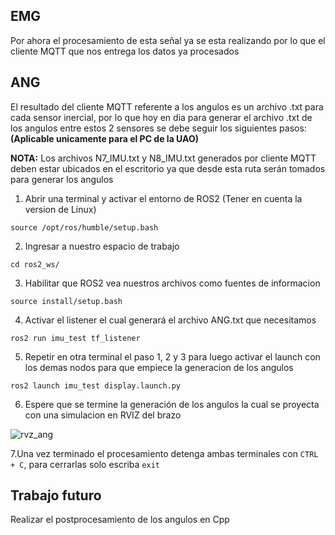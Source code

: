 EMG
-
Por ahora el procesamiento de esta señal ya se esta realizando por lo que el cliente MQTT que nos entrega los datos ya procesados

ANG
-
El resultado del cliente MQTT referente a los angulos es un archivo .txt para cada sensor inercial, por lo que hoy en dia para generar el archivo .txt de los angulos entre estos 2 sensores se debe seguir los siguientes pasos: **(Aplicable unicamente para el PC de la UAO)**

**NOTA:** Los archivos N7_IMU.txt y N8_IMU.txt generados por cliente MQTT deben estar ubicados en el escritorio ya que desde esta ruta serán tomados para generar los angulos

1. Abrir una terminal y activar el entorno de ROS2 (Tener en cuenta la version de Linux)
```
source /opt/ros/humble/setup.bash
```

2. Ingresar a nuestro espacio de trabajo
```
cd ros2_ws/
```

3. Habilitar que ROS2 vea nuestros archivos como fuentes de informacion
```
source install/setup.bash
```

4. Activar el listener el cual generará el archivo ANG.txt que necesitamos
```
ros2 run imu_test tf_listener
```

5. Repetir en otra terminal el paso 1, 2 y 3 para luego activar el launch con los demas nodos para que empiece la generacion de los angulos
```
ros2 launch imu_test display.launch.py
```
6. Espere que se termine la generación de los angulos la cual se proyecta con una simulacion en RVIZ del brazo

![rvz_ang](/Nodos_Inalámbricos/imgs/rvz_ang.png)

7.Una vez terminado el procesamiento detenga ambas terminales con ```CTRL + C```, para cerrarlas solo escriba ```exit```

   
Trabajo futuro
-
Realizar el postprocesamiento de los angulos en Cpp



